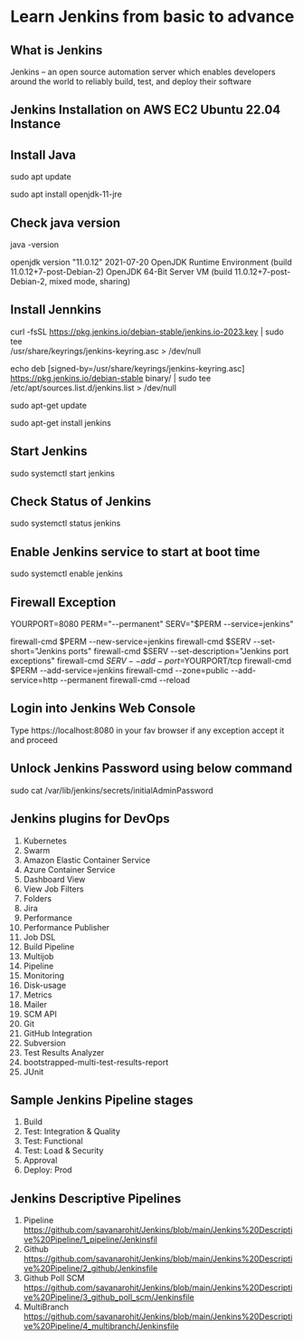 # Learn Jenkins from basic to advance

## What is Jenkins

Jenkins – an open source automation server which enables developers around the world to reliably build, test, and deploy their software

## Jenkins Installation on AWS EC2 Ubuntu 22.04 Instance

## Install Java

sudo apt update

sudo apt install openjdk-11-jre

## Check java version

java -version

openjdk version "11.0.12" 2021-07-20
OpenJDK Runtime Environment (build 11.0.12+7-post-Debian-2)
OpenJDK 64-Bit Server VM (build 11.0.12+7-post-Debian-2, mixed mode, sharing)

## Install Jennkins

curl -fsSL https://pkg.jenkins.io/debian-stable/jenkins.io-2023.key | sudo tee \
/usr/share/keyrings/jenkins-keyring.asc > /dev/null

echo deb [signed-by=/usr/share/keyrings/jenkins-keyring.asc] \
https://pkg.jenkins.io/debian-stable binary/ | sudo tee \
/etc/apt/sources.list.d/jenkins.list > /dev/null

sudo apt-get update

sudo apt-get install jenkins

## Start Jenkins 

sudo systemctl start jenkins

## Check Status of Jenkins

sudo systemctl status jenkins

## Enable Jenkins service to start at boot time

sudo systemctl enable jenkins

## Firewall Exception

YOURPORT=8080
PERM="--permanent"
SERV="$PERM --service=jenkins"

firewall-cmd $PERM --new-service=jenkins
firewall-cmd $SERV --set-short="Jenkins ports"
firewall-cmd $SERV --set-description="Jenkins port exceptions"
firewall-cmd $SERV --add-port=$YOURPORT/tcp
firewall-cmd $PERM --add-service=jenkins
firewall-cmd --zone=public --add-service=http --permanent
firewall-cmd --reload

## Login into Jenkins Web Console

Type https://localhost:8080 in your fav browser if any exception accept it and proceed

## Unlock Jenkins Password using below command

sudo cat /var/lib/jenkins/secrets/initialAdminPassword

## Jenkins plugins for DevOps

1. Kubernetes
2. Swarm
3. Amazon Elastic Container Service
4. Azure Container Service
5. Dashboard View
6. View Job Filters
7. Folders
8. Jira
9. Performance
10. Performance Publisher
11. Job DSL
12. Build Pipeline
13. Multijob
14. Pipeline
15. Monitoring
16. Disk-usage
17. Metrics
18. Mailer
19. SCM API
20. Git
21. GitHub Integration
22. Subversion
23. Test Results Analyzer
24. bootstrapped-multi-test-results-report
25. JUnit

## Sample Jenkins Pipeline stages

1. Build 
2. Test: Integration & Quality
3. Test: Functional
4. Test: Load & Security
5. Approval
6. Deploy: Prod


## Jenkins Descriptive Pipelines

1. Pipeline <https://github.com/savanarohit/Jenkins/blob/main/Jenkins%20Descriptive%20Pipeline/1_pipeline/Jenkinsfil>
2. Github  <https://github.com/savanarohit/Jenkins/blob/main/Jenkins%20Descriptive%20Pipeline/2_github/Jenkinsfile>
3. Github Poll SCM <https://github.com/savanarohit/Jenkins/blob/main/Jenkins%20Descriptive%20Pipeline/3_github_poll_scm/Jenkinsfile>
4. MultiBranch <https://github.com/savanarohit/Jenkins/blob/main/Jenkins%20Descriptive%20Pipeline/4_multibranch/Jenkinsfile>

